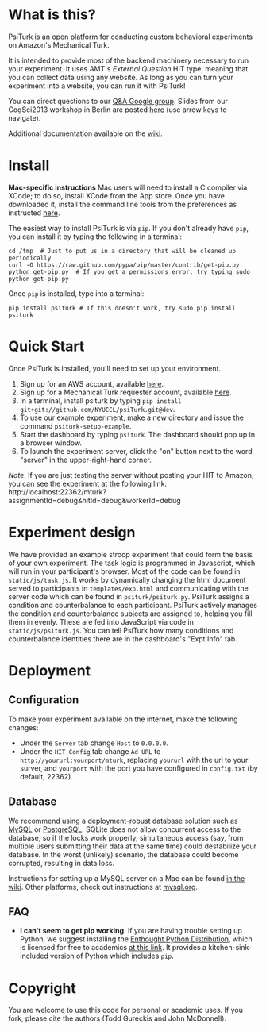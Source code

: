 What is this?
============

PsiTurk is an open platform for conducting custom behavioral experiments on
Amazon's Mechanical Turk. 

It is intended to provide most of the backend machinery necessary to run your
experiment. It uses AMT's _External Question_ HIT type, meaning that you can
collect data using any website. As long as you can turn your experiment into a
website, you can run it with PsiTurk!

You can direct questions to our [Q&A Google group](https://groups.google.com/d/forum/psiturk).
Slides from our CogSci2013 workshop in Berlin are posted [here](http://gureckislab.org/cogsci_workshop/)
(use arrow keys to navigate).  

Additional documentation available on the [wiki](https://github.com/NYUCCL/psiTurk/wiki/).

Install
=======

**Mac-specific instructions** Mac users will need to install a C compiler via
XCode; to do so, install XCode from the App store. Once you have downloaded it,
install the command line tools from the preferences as instructed
[here](http://stackoverflow.com/a/9353468/62179).

The easiest way to install PsiTurk is via `pip`. If you don't already have `pip`, you
can install it by typing the following in a terminal:

    cd /tmp  # Just to put us in a directory that will be cleaned up periodically
    curl -O https://raw.github.com/pypa/pip/master/contrib/get-pip.py
    python get-pip.py  # If you get a permissions error, try typing sudo python get-pip.py

Once `pip` is installed, type into a terminal:

    pip install psiturk # If this doesn't work, try sudo pip install psiturk


Quick Start
===========

Once PsiTurk is installed, you'll need to set up your environment.

1. Sign up for an AWS account, available [here](http://aws.amazon.com/).
2. Sign up for a Mechanical Turk requester account, available
   [here](https://requester.mturk.com/).
3. In a terminal, install psiturk by typing `pip install
   git+git://github.com/NYUCCL/psiTurk.git@dev`.
3. To use our example experiment, make a new directory and issue the command
   `psiturk-setup-example`.
5. Start the dashboard by typing `psiturk`. The dashboard should pop up in a browser window.
6. To launch the experiment server, click the "on" button next to the word
   "server" in the upper-right-hand corner.

*Note*: If you are just testing the server without posting your HIT to Amazon,
you can see the experiment at the following link:
http://localhost:22362/mturk?assignmentId=debug&hitId=debug&workerId=debug


Experiment design
=================

We have provided an example stroop experiment that could form the basis of your
own experiment. The task logic is programmed in Javascript, which will run in
your participant's browser. Most of the code can be found in
`static/js/task.js`.  It works by dynamically changing the html document served
to participants in `templates/exp.html` and communicating with the server code
which can be found in `psiturk/psiturk.py`. PsiTurk assigns a condition and
counterbalance to each participant. PsiTurk actively manages the condition and
counterbalance subjects are assigned to, helping you fill them in evenly. These
are fed into JavaScript via code in `static/js/psiturk.js`. You can tell
PsiTurk how many conditions and counterbalance identities there are in the
dashboard's "Expt Info" tab.

Deployment
==========

Configuration
------------
To make your experiment available on the internet, make the following changes:

 - Under the `Server` tab change `Host` to `0.0.0.0`. 
 - Under the `HIT Config` tab change `Ad URL` to
   `http://yoururl:yourport/mturk`, replacing `yoururl` with the url to your
   surver, and `yourport` with the port you have configured in `config.txt` (by
   default, 22362).

Database
--------

We recommend using a deployment-robust database solution such as
[MySQL](http://www.mysql.org) or [PostgreSQL](http://www.postgresql.org).
SQLite does not allow concurrent access to the database, so if the locks work
properly, simultaneous access (say, from multiple users submitting their data
at the same time) could destabilize your database. In the worst (unlikely)
scenario, the database could become corrupted, resulting in data loss.

Instructions for setting up a MySQL server on a Mac can be found 
[in the wiki](https://github.com/NYUCCL/psiTurk/wiki/Macintosh-Configuration).
Other platforms, check out instructions at
[mysql.org](http://dev.mysql.com/doc/refman/5.5/en//installing.html).

FAQ
---

 * **I can't seem to get pip working**.  If you are having trouble setting up
   Python, we suggest installing the [Enthought Python
   Distribution](https://www.enthought.com/products/epd/), which is licensed
   for free to academics [at this
   link](https://www.enthought.com/products/canopy/academic/). It provides a
   kitchen-sink-included version of Python which includes `pip`.

Copyright
=========
You are welcome to use this code for personal or academic uses. If you fork,
please cite the authors (Todd Gureckis and John McDonnell).



